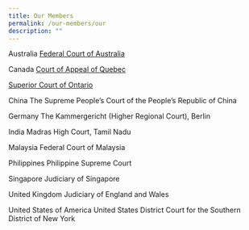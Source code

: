 ```yaml
---
title: Our Members
permalink: /our-members/our
description: ""
---
```

Australia
[Federal Court of Australia](/our-members/Aust)

Canada
[Court of Appeal of Quebec](/our-members/canada1)

[Superior Court of Ontario](/our-members/Canada)

China
The Supreme People’s Court of the People’s Republic of China

Germany
The Kammergericht (Higher Regional Court), Berlin

India
Madras High Court, Tamil Nadu

Malaysia
Federal Court of Malaysia

Philippines
Philippine Supreme Court

Singapore
Judiciary of Singapore

United Kingdom 
Judiciary of England and Wales 

United States of America
United States District Court for the Southern District of New York